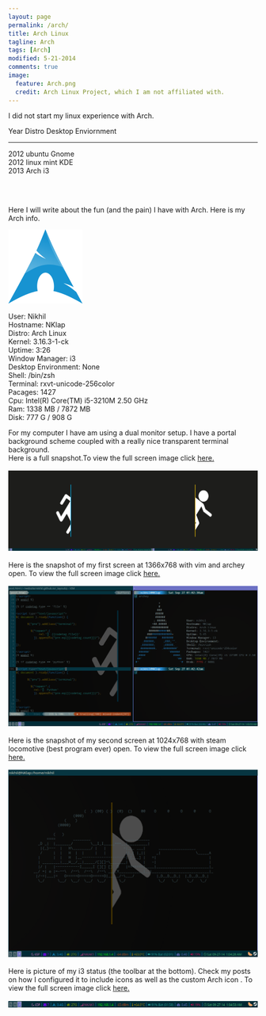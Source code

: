 ```yaml
---
layout: page
permalink: /arch/
title: Arch Linux
tagline: Arch
tags: [Arch]
modified: 5-21-2014
comments: true
image:
  feature: Arch.png
  credit: Arch Linux Project, which I am not affiliated with.
---
```

<style> text-indent: 0;</style><p>I did not start my linux experience with Arch.
<div class = "distrolist">

Year  <span class="distros"> Distro </span> <span class="desktop"> Desktop Enviornment</span>
<span>   </span>
<hr>
2012 <span class="distros"> <i class="icon-ubuntu"></i>  ubuntu </span> <span class="desktop"> <i class="icon-gnome"></i> Gnome </span><br> 
2012 <span class="distros"><i class="icon-linux-mint"></i>  linux mint </span> <span class="desktop"><i class="icon-kde"></i> KDE </span><br>
2013 <span class="distros"><i class="icon-arch"></i>  Arch </span> <span class="desktop"><i class="icon-i3"></i> i3 </p></span><br> 
</div>
<br>



<p>Here I will write about the fun (and the pain) I have with Arch. Here is my Arch info.</p>



<div id="imagecontainer">
<img src="/images/archbody.png" class="image" alt="Arch logo"/>
<p class ="info"><span class="colorinfo">User: </span>Nikhil <br> 
<span class="colorinfo">Hostname: </span>NKlap <br>
<span class="colorinfo">Distro: </span>Arch Linux<br>
<span class="colorinfo">Kernel: </span>3.16.3-1-ck<br>
<span class="colorinfo">Uptime: </span>3:26<br>
<span class="colorinfo">Window Manager: </span>i3<br>
<span class="colorinfo">Desktop Environment: </span>None<br>
<span class="colorinfo">Shell: </span>/bin/zsh<br>
<span class="colorinfo">Terminal: </span>rxvt-unicode-256color<br>
<span class="colorinfo">Pacages: </span>1427<br>
<span class="colorinfo">Cpu: </span>Intel(R) Core(TM) i5-3210M 2.50 GHz<br>
<span class="colorinfo">Ram: </span>1338 MB / 7872 MB<br>
<span class="colorinfo">Disk: </span>777 G / 908 G <br>

</p>
</div>


For my computer I have am using a dual monitor setup. I have a portal background scheme coupled with a really nice transparent terminal background.<br>
Here is a full snapshot.To view the full screen image click <a href = "/images/full.png"> here.</a>
<br>
<br>
<img src="/images/full.png" alt="full screen"/>
<br>
<br>
Here is the snapshot of my first screen at 1366x768 with vim and archey open. To view the full screen image click <a href = "/images/firstscreen.png"> here.</a>
<br>
<br>
<img src="/images/firstscreen.png" alt="first screen"/>
<br>
<br>
Here is the snapshot of my second screen at 1024x768 with steam locomotive (best program ever) open. To view the full screen image click <a href = "/images/secondscreen.png"> here.</a>
<br>
<br>
<img src="/images/secondscreen.png" alt="second screen "/>
<br>
<br>
Here is picture of my i3 status (the toolbar at the bottom). Check my posts on how I configured it to include icons as well as the custom Arch icon <i class="icon-arch"></i>. To view the full screen image click <a href = "/images/i3status.png"> here.</a>
<br>
<br>
<img src="/images/i3status.png" alt="i3status"/>























